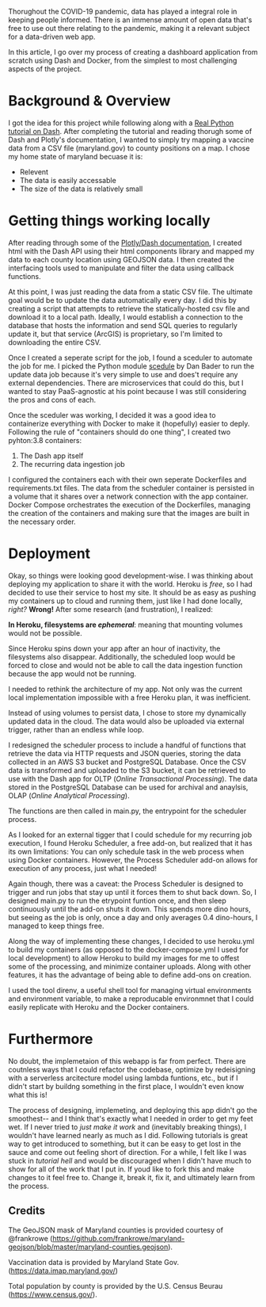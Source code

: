 Thorughout the COVID-19 pandemic, data has played a integral role in keeping people informed. There is an immense amount of open data that's free to use out there relating to the pandemic, making it a relevant subject for a data-driven web app.

In this article, I go over my process of creating a dashboard application from scratch using Dash and Docker, from the simplest to most challenging aspects of the project.

# Background & Overview
I got the idea for this project while following along with a [Real Python tutorial on Dash](https://realpython.com/python-dash/). After completing the tutorial and reading thorugh some of Dash and Plotly's documentation, I wanted to simply try mapping a vaccine data from a CSV file (maryland.gov) to county positions on a map. I chose my home state of maryland becuase it is:

- Relevent
- The data is easily accessable
- The size of the data is relatively small

# Getting things working locally
After reading through some of the [Plotly/Dash documentation](https://dash.plotly.com), I created html with the Dash API using their html components library and mapped my data to each county location using GEOJSON data. I then created the interfacing tools used to manipulate and filter the data using callback functions.

At this point, I was just reading the data from a static CSV file. The ultimate goal would be to update the data automatically every day. I did this by creating a script that attempts to retrieve the statically-hosted csv file and download it to a local path. Ideally, I would establish a connection to the database that hosts the information and send SQL queries to regularly update it, but that service (ArcGIS) is proprietary, so I'm limited to downloading the entire CSV.

Once I created a seperate script for the job, I found a sceduler to automate the job for me. I picked the Python module [scedule](https://schedule.readthedocs.io/en/stable/) by Dan Bader to run the update data job because it's very simple to use and does't require any external dependencies. There are microservices that could do this, but I wanted to stay PaaS-agnostic at his point because I was still considering the pros and cons of each.

Once the sceduler was working, I decided it was a good idea to containerize everything with Docker to make it (hopefully) easier to deply. Following the rule of "containers should do one thing", I created two pyhton:3.8 containers:

1. The Dash app itself
2. The recurring data ingestion job

I configured the containers each with their own seperate Dockerfiles and requirements.txt files. The data from the scheduler container is persisted in a volume that it shares over a network connection with the app container. Docker Compose orchestrates the execution of the Dockerfiles, managing the creation of the containers and making sure that the images are built in the necessary order.

# Deployment
Okay, so things were looking good development-wise. I was thinking about deploying my application to share it with the world. Heroku is *free*, so I had decided to use their service to host my site. It should be as easy as pushing my containers up to cloud and running them, just like I had done locally, *right?* **Wrong!**
After some research (and frustration), I realized:

**In Heroku, filesystems are *ephemeral***: meaning that mounting volumes would not be possible.

Since Heroku spins down your app after an hour of inactivity, the filesystems also disappear. Additionally, the scheduled loop would be forced to close and would not be able to call the data ingestion function because the app would not be running.

I needed to rethink the architecture of my app. Not only was the current local implementation impossible with a free Heroku plan, it was inefficient.

Instead of using volumes to persist data, I chose to store my dynamically updated data in the cloud. The data would also be uploaded via external trigger, rather than an endless while loop.

I redesigned the scheduler process to include a handful of functions that retrieve the data via HTTP requests and JSON queries, storing the data collected in an AWS S3 bucket and PostgreSQL Database. Once the CSV data is transformed and uploaded to the S3 bucket, it can be retrieved to use with the Dash app for OLTP (*Online Transactional Processing*). The data stored in the PostgreSQL Database can be used for archival and anaylsis, OLAP (*Online Analytical Processing*).

The functions are then called in main.py, the entrypoint for the scheduler process.

As I looked for an external tigger that I could schedule for my recurring job execution, I found Heroku Scheduler, a free add-on, but realized that it has its own limitations: You can only schedule task in the web process when using Docker containers. However, the Process Scheduler add-on allows for execution of any process, just what I needed!

Again though, there was a caveat: the Process Scheduler is designed to trigger and run jobs that stay up until it forces them to shut back down. So, I designed main.py to run the etrypoint funtion once, and then sleep continuously until the add-on shuts it down. This spends more dino hours, but seeing as the job is only, once a day and only averages 0.4 dino-hours, I managed to keep things free.

Along the way of implementing these changes, I decided to use heroku.yml to build my containers (as opposed to the docker-compose.yml I used for local development) to allow Heroku to build my images for me to offest some of the processing, and minimize container uploads. Along with other features, it has the advantage of being able to define add-ons on creation.

I used the tool direnv, a useful shell tool for managing virtual environments and environment variable, to make a reproducable environmnet that I could easily replicate with Heroku and the Docker containers.

# Furthermore
No doubt, the implemetaion of this webapp is far from perfect. There are coutnless ways that I could refactor the codebase, optimize by redeisigning with a serverless arcitecture model using lambda funtions, etc., but if I didn't start by buildng something in the first place, I wouldn't even know what this is!

The process of designing, implemeting, and deploying this app didn't go the smoothest-- and I think that's exactly what I needed in order to get my feet wet. If I never tried to *just make it work* and (inevitably breaking things), I wouldn't have learned nearly as much as I did. Following tutorials is great way to get introduced to something, but it can be easy to get lost in the sauce and come out feeling short of direction. For a while, I felt like I was stuck in *tutorial hell* and would be discouraged when I didn't have much to show for all of the work that I put in. If youd like to fork this and make changes to it feel free to. Change it, break it, fix it, and ultimately learn from the process.

## Credits
The GeoJSON mask of Maryland counties is provided courtesy of @frankrowe (https://github.com/frankrowe/maryland-geojson/blob/master/maryland-counties.geojson).

Vaccination data is provided by Maryland State Gov. (https://data.imap.maryland.gov/)

Total population by county is provided by the U.S. Census Beurau (https://www.census.gov/).